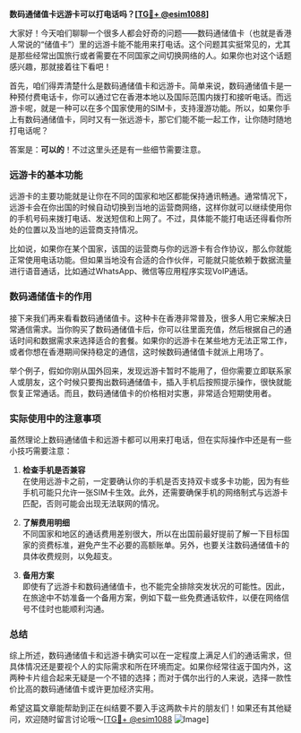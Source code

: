 **数码通储值卡远游卡可以打电话吗？[[TG💪+ @esim1088](https://t.me/s/esim1088)]**

大家好！今天咱们聊聊一个很多人都会好奇的问题——数码通储值卡（也就是香港人常说的“储值卡”）里的远游卡能不能用来打电话。这个问题其实挺常见的，尤其是那些经常出国旅行或者需要在不同国家之间切换网络的人。如果你也对这个话题感兴趣，那就接着往下看吧！

首先，咱们得弄清楚什么是数码通储值卡和远游卡。简单来说，数码通储值卡是一种预付费电话卡，你可以通过它在香港本地以及国际范围内拨打和接听电话。而远游卡呢，就是一种可以在多个国家使用的SIM卡，支持漫游功能。所以，如果你手上有数码通储值卡，同时又有一张远游卡，那它们能不能一起工作，让你随时随地打电话呢？

答案是：**可以的**！不过这里头还是有一些细节需要注意。

### 远游卡的基本功能

远游卡的主要功能就是让你在不同的国家和地区都能保持通讯畅通。通常情况下，远游卡会在你出国的时候自动切换到当地的运营商网络，这样你就可以继续使用你的手机号码来拨打电话、发送短信和上网了。不过，具体能不能打电话还得看你所处的位置以及当地的运营商支持情况。

比如说，如果你在某个国家，该国的运营商与你的远游卡有合作协议，那么你就能正常使用电话功能。但如果当地没有合适的合作伙伴，可能就只能依赖于数据流量进行语音通话，比如通过WhatsApp、微信等应用程序实现VoIP通话。

### 数码通储值卡的作用

接下来我们再来看看数码通储值卡。这种卡在香港非常普及，很多人用它来解决日常通信需求。当你购买了数码通储值卡后，你可以往里面充值，然后根据自己的通话时间和数据需求来选择适合的套餐。如果你的远游卡在某些地方无法正常工作，或者你想在香港期间保持稳定的通信，这时候数码通储值卡就派上用场了。

举个例子，假如你刚从国外回来，发现远游卡暂时不能用了，但你需要立即联系家人或朋友，这个时候只要掏出数码通储值卡，插入手机后按照提示操作，很快就能恢复正常通话。而且，数码通储值卡的价格相对实惠，非常适合短期使用者。

### 实际使用中的注意事项

虽然理论上数码通储值卡和远游卡都可以用来打电话，但在实际操作中还是有一些小技巧需要注意：

1. **检查手机是否兼容**  
   在使用远游卡之前，一定要确认你的手机是否支持双卡或多卡功能，因为有些手机可能只允许一张SIM卡生效。此外，还需要确保手机的网络制式与远游卡匹配，否则可能会出现无法联网的情况。

2. **了解费用明细**  
   不同国家和地区的通话费用差别很大，所以在出国前最好提前了解一下目标国家的资费标准，避免产生不必要的高额账单。另外，也要关注数码通储值卡的具体收费规则，以免超支。

3. **备用方案**  
   即使有了远游卡和数码通储值卡，也不能完全排除突发状况的可能性。因此，在旅途中不妨准备一个备用方案，例如下载一些免费通话软件，以便在网络信号不佳时也能顺利沟通。

### 总结

综上所述，数码通储值卡和远游卡确实可以在一定程度上满足人们的通话需求，但具体情况还是要视个人的实际需求和所在环境而定。如果你经常往返于国内外，这两种卡片组合起来无疑是一个不错的选择；而对于偶尔出行的人来说，选择一款性价比高的数码通储值卡或许更加经济实用。

希望这篇文章能帮助到正在纠结要不要入手这两款卡片的朋友们！如果还有其他疑问，欢迎随时留言讨论哦～[[TG💪+ @esim1088](https://t.me/s/esim1088) ![Image](https://i.postimg.cc/4NQfJmqS/Snipaste-2025-05-13-00-14-12.png)]